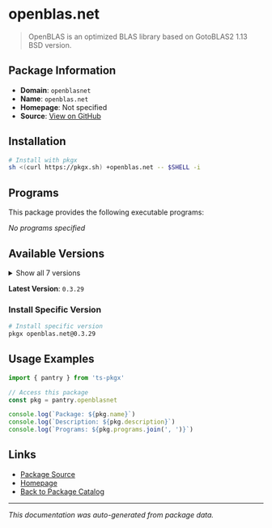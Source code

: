 # openblas.net

> OpenBLAS is an optimized BLAS library based on GotoBLAS2 1.13 BSD version.

## Package Information

- **Domain**: `openblasnet`
- **Name**: `openblas.net`
- **Homepage**: Not specified
- **Source**: [View on GitHub](https://github.com/pkgxdev/pantry/tree/main/projects/openblas.net/package.yml)

## Installation

```bash
# Install with pkgx
sh <(curl https://pkgx.sh) +openblas.net -- $SHELL -i
```

## Programs

This package provides the following executable programs:

*No programs specified*

## Available Versions

<details>
<summary>Show all 7 versions</summary>

- `0.3.29`, `0.3.28`, `0.3.27`, `0.3.26`, `0.3.25`
- `0.3.24`, `0.3.23`

</details>

**Latest Version**: `0.3.29`

### Install Specific Version

```bash
# Install specific version
pkgx openblas.net@0.3.29
```

## Usage Examples

```typescript
import { pantry } from 'ts-pkgx'

// Access this package
const pkg = pantry.openblasnet

console.log(`Package: ${pkg.name}`)
console.log(`Description: ${pkg.description}`)
console.log(`Programs: ${pkg.programs.join(', ')}`)
```

## Links

- [Package Source](https://github.com/pkgxdev/pantry/tree/main/projects/openblas.net/package.yml)
- [Homepage](#)
- [Back to Package Catalog](../package-catalog.md)

---

*This documentation was auto-generated from package data.*
